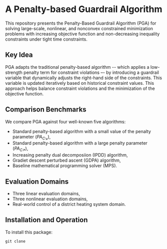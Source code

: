 # A Penalty-based Guardrail Algorithm
This repository presents the Penalty-Based Guardrail Algorithm (PGA) for solving large-scale, nonlinear, and nonconvex constrained minimization problems with increasing objective function and non-decreasing inequality constraints under tight time constraints. 

## Key Idea
PGA adapts the traditional penalty-based algorithm -- which applies a low-strength penalty term for constraint violations –- by introducing a guardrail variable that dynamically adjusts the right-hand side of the constraints. This variable is updated iteratively based
on historical constraint values. This approach helps balance constraint violations and the minimization of the objective function. 

## Comparison Benchmarks
We compare PGA against four well-known five algorithms:
- Standard penalty-based algorithm with a small value of the penalty parameter ($PA_{C \searrow}$),
- Standard penalty-based algorithm with a large penalty parameter ($PA_{C \nearrow}$),
- Increasing penalty dual decomposiion (IPDD) algorithm,
- Gradiet descent perturbed ascent (GDPA) algorithm,
- Baseline mathematical programming solver (MPS).

## Evaluation Domains
- Three linear evaluation domains,
- Three nonlinear evaluation domains,
- Real-world control of a district heating system domain.

## Installation and Operation
To install this package:
```
git clone 
```

